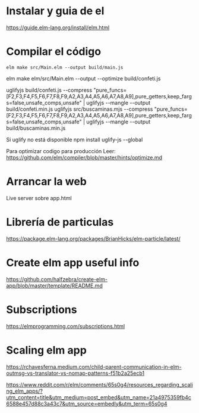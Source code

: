  
# Instalar y guia de el
 https://guide.elm-lang.org/install/elm.html

 # Compilar el código

 ```
 elm make src/Main.elm --output build/main.js
 ```

elm make elm/src/Main.elm --output --optimize build/confeti.js

uglifyjs build/confeti.js --compress "pure_funcs=[F2,F3,F4,F5,F6,F7,F8,F9,A2,A3,A4,A5,A6,A7,A8,A9],pure_getters,keep_fargs=false,unsafe_comps,unsafe" | uglifyjs --mangle --output build/confeti.min.js
uglifyjs src/buscaminas.mjs --compress "pure_funcs=[F2,F3,F4,F5,F6,F7,F8,F9,A2,A3,A4,A5,A6,A7,A8,A9],pure_getters,keep_fargs=false,unsafe_comps,unsafe" | uglifyjs --mangle --output build/buscaminas.min.js

Si uglify no está disponible
npm install uglify-js --global

Para optimizar codigo para producción Leer: https://github.com/elm/compiler/blob/master/hints/optimize.md

# Arrancar la web
Live server sobre app.html 

# Librería de particulas

https://package.elm-lang.org/packages/BrianHicks/elm-particle/latest/


# Create elm app useful info
https://github.com/halfzebra/create-elm-app/blob/master/template/README.md

# Subscriptions
https://elmprogramming.com/subscriptions.html


# Scaling elm app

https://rchavesferna.medium.com/child-parent-communication-in-elm-outmsg-vs-translator-vs-nomap-patterns-f51b2a25ecb1

https://www.reddit.com/r/elm/comments/65s0g4/resources_regarding_scaling_elm_apps/?utm_content=title&utm_medium=post_embed&utm_name=21a4975359fb4c6588e457d88c3a43c7&utm_source=embedly&utm_term=65s0g4